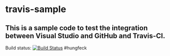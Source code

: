 # travis-sample
## This is a sample code to test the integration between Visual Studio and GitHub and Travis-CI.

Build status: [![Build Status](https://travis-ci.org/ToiDiCodeDaoSampleCode/travis-sample.svg?branch=master)](https://travis-ci.org/ToiDiCodeDaoSampleCode/travis-sample)
#hungfeck